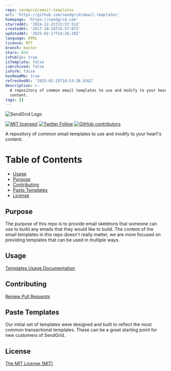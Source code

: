 ```yaml
---
repo: sendgrid/email-templates
url: 'https://github.com/sendgrid/email-templates'
homepage: 'https://sendgrid.com'
starredAt: '2024-12-21T23:57:51Z'
createdAt: '2017-10-24T15:57:07Z'
updatedAt: '2025-02-17T14:26:20Z'
language: HTML
license: MIT
branch: master
stars: 834
isPublic: true
isTemplate: false
isArchived: false
isFork: false
hasReadMe: true
refreshedAt: '2025-02-25T19:53:38.636Z'
description: >-
  A repository of common email templates to use and modify to your heart's
  content.
tags: []
---
```


![SendGrid Logo](https://uiux.s3.amazonaws.com/2016-logos/email-logo%402x.png)

[![MIT licensed](https://img.shields.io/badge/license-MIT-blue.svg)](./LICENSE)
[![Twitter Follow](https://img.shields.io/twitter/follow/sendgrid.svg?style=social&label=Follow)](https://twitter.com/sendgrid)
[![GitHub contributors](https://img.shields.io/github/contributors/sendgrid/email-templates.svg)](https://github.com/sendgrid/email-templates/graphs/contributors)

A repository of common email templates to use and modify to your heart's content.

# Table of Contents

* [Usage](#usage)
* [Purpose](#purpose)
* [Contributing](#contributing)
* [Paste Templates](#paste-templates)
* [License](#license)

## Purpose
The purpose of this repo is to provide email skeletons that someone can use to build any emails that they would like to build. The content of the email templates in this repo doesn't really matter, we are more focused on providing templates that can be used in multiple ways.

<a name="usage"></a>
## Usage
[Templates Usage Documentation](https://github.com/sendgrid/email-templates/blob/master/USAGE.md)

<a name="contributing"></a>
## Contributing
[Review Pull Requests](https://github.com/sendgrid/email-templates/blob/master/CONTRIBUTING.md)

<a name="paste-templates"></a>
## Paste Templates
Our initial set of templates were designed and built to reflect the most common transactional templates. These can be a great starting point for new customers of SendGrid.

<a name="license"></a>
## License
[The MIT License (MIT)](LICENSE)
